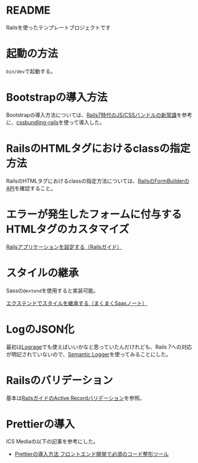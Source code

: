 # README

Railsを使ったテンプレートプロジェクトです

# 起動の方法

`bin/dev`で起動する。

# Bootstrapの導入方法

Bootstrapの導入方法については、[Rails7時代のJS/CSSバンドルの新常識](https://hazm.jp/archives/147)を参考に、[cssbundling-rails](https://github.com/rails/cssbundling-rails)を使って導入した。

# RailsのHTMLタグにおけるclassの指定方法

RailsのHTMLタグにおけるclassの指定方法については、[RailsのFormBuilderのAPI](https://api.rubyonrails.org/classes/ActionView/Helpers/FormBuilder.html)を確認すること。

# エラーが発生したフォームに付与するHTMLタグのカスタマイズ

[Railsアプリケーションを設定する（Railsガイド）](https://railsguides.jp/configuring.html#config-action-view-field-error-proc)

# スタイルの継承

Sassの`@extend`を使用すると実装可能。

[エクステンドでスタイルを継承する（まくまくSaasノート）](https://maku77.github.io/sass/extend.html)

# LogのJSON化

最初は[Lograge](https://github.com/roidrage/lograge)でも使えばいいかなと思っていたんだけれども、Rails 7への対応が明記されていないので、[Semantic Logger](https://logger.rocketjob.io/rails)を使ってみることにした。

# Railsのバリデーション

基本は[RailsガイドのActive Recordバリデーション](https://railsguides.jp/active_record_validations.html)を参照。

# Prettierの導入

ICS Mediaの以下の記事を参考にした。

- [Prettierの導入方法 フロントエンド開発で必須のコード整形ツール](https://ics.media/entry/17030/)

